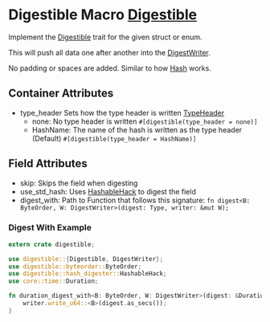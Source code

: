 # Digestible Macro [Digestible](https://docs.rs/digestible/latest/digestible/derive.Digestible.html)

Implement the [Digestible](https://docs.rs/digestible/latest/digestible/digestible/trait.Digestible.html) trait for the given struct or enum.

This will push all data one after another into the [DigestWriter](https://docs.rs/digestible/latest/digestible/trait.DigestWriter.html).

No padding or spaces are added. Similar to how [Hash](https://doc.rust-lang.org/std/hash/derive.Hash.html) works.


## Container Attributes
- type_header Sets how the type header is written [TypeHeader](https://docs.rs/digestible/latest/digestible/index.html#type-headers)
    * none: No type header is written `#[digestible(type_header = none)]`
    * HashName: The name of the hash is written as the type header (Default) `#[digestible(type_header = HashName)]`

## Field Attributes
- skip: Skips the field when digesting
- use_std_hash: Uses [HashableHack](https://docs.rs/digestible/latest/digestible/hash_digester/struct.HashableHack.html) to digest the field
- digest_with: Path to Function that follows this signature: `fn digest<B: ByteOrder, W: DigestWriter>(digest: Type, writer: &mut W);`

### Digest With Example
```rust
extern crate digestible;

use digestible::{Digestible, DigestWriter};
use digestible::byteorder::ByteOrder;
use digestible::hash_digester::HashableHack;
use core::time::Duration;

fn duration_digest_with<B: ByteOrder, W: DigestWriter>(digest: &Duration, writer: &mut W) {
    writer.write_u64::<B>(digest.as_secs());
}
```